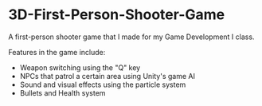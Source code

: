 # 3D-First-Person-Shooter-Game
A first-person shooter game that I made for my Game Development I class.

Features in the game include:
* Weapon switching using the "Q" key
* NPCs that patrol a certain area using Unity's game AI
* Sound and visual effects using the particle system
* Bullets and Health system
